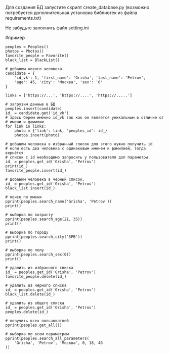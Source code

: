 Для создания БД запустите скрипт create_database.py (возможно потребуется дополнительная установка библиотек из файла requirements.txt)

Не забудьте заполнить файл setting.ini


#пример 

    peoples = Peoples()
    photos = Photos()
    favorite_people = Favorite()
    black_list = BlackList()

    # добавим нового человека.
    candidate = {
        'id_vk': 1, 'first_name': 'Grisha', 'last_name': 'Petrov',
        'age': 45, 'city': 'Москва', 'sex': '0'
    }

    links = ['https://...', 'https://....', 'https://.....']

    # загрузим данные в БД
    peoples.insert(candidate)
    id_ = candidate.get('id_vk')
    # здесь берем именно id_vk так как он является уникальным в отличие от
    # имени и фамилии
    for link in links:
        photo = {'link': link, 'peoples_id': id_}
        photos.insert(photo)

    # добавим человека в избранный список для этого нужно получить id
    # если есть два человека с одинаковым именем и фамилией, тогда вернётся
    # список с id необходимо запросить у пользователя доп параметры.
    id_ = peoples.get_id('Grisha', 'Petrov')
    print(id_)
    favorite_people.insert(id_)

    # добавим человека в чёрный список.
    id_ = peoples.get_id('Grisha', 'Petrov')
    black_list.insert(id_)

    # поиск по имени
    pprint(peoples.search_name('Grisha', 'Petrov'))
    print()

    # выборка по возрасту
    pprint(peoples.search_age(21, 35))
    print()

    # выборка по городу
    pprint(peoples.search_city('SPB'))
    print()

    # выборка по полу
    pprint(peoples.search_sex(0))
    print()

    # удалить из избранного списка
    id_ = peoples.get_id('Grisha', 'Petrov')
    favorite_people.delete(id_)

    # удалить из чёрного списка
    id_ = peoples.get_id('Grisha', 'Petrov')
    black_list.delete(id_)

    # удалить из общего списка
    id_ = peoples.get_id('Grisha', 'Petrov')
    peoples.delete(id_)

    # получить всех пользоватлей
    pprint(peoples.get_all())

    # выборка по всем параметрам
    pprint(peoples.search_all_parameters(
        'Grisha', 'Petrov', 'Москва', 0, 18, 46
    ))
